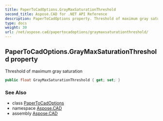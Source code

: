 ```yaml
---
title: PaperToCadOptions.GrayMaxSaturationThreshold
second_title: Aspose.CAD for .NET API Reference
description: PaperToCadOptions property. Threshold of maximum gray saturation
type: docs
weight: 30
url: /net/aspose.cad/papertocadoptions/graymaxsaturationthreshold/
---
```

## PaperToCadOptions.GrayMaxSaturationThreshold property

Threshold of maximum gray saturation

```csharp
public float GrayMaxSaturationThreshold { get; set; }
```

### See Also

* class [PaperToCadOptions](../)
* namespace [Aspose.CAD](../../../aspose.cad/)
* assembly [Aspose.CAD](../../../)


